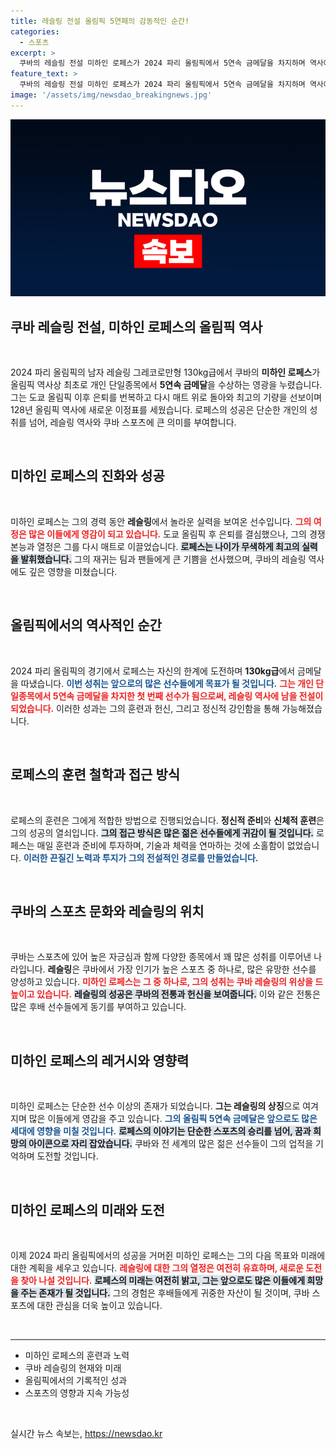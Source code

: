 ```yaml
---
title: 레슬링 전설 올림픽 5연패의 감동적인 순간!
categories:
  - 스포츠
excerpt: >
  쿠바의 레슬링 전설 미하인 로페스가 2024 파리 올림픽에서 5연속 금메달을 차지하며 역사에 남을 업적을 달성했습니다. 그의 귀환과 전투는 올림픽을 다시 쓰고 있습니다! 클릭해서 그 감동을 확인하세요!
feature_text: >
  쿠바의 레슬링 전설 미하인 로페스가 2024 파리 올림픽에서 5연속 금메달을 차지하며 역사에 남을 업적을 달성했습니다. 그의 귀환과 전투는 올림픽을 다시 쓰고 있습니다! 클릭해서 그 감동을 확인하세요!
image: '/assets/img/newsdao_breakingnews.jpg'
---
```


<p><img src="/assets/img/newsdao_breakingnews.jpg" alt="ranknews 속보" /></p>

<h2 data-ke-size="size26">쿠바 레슬링 전설, 미하인 로페스의 올림픽 역사</h2>

<p data-ke-size="size16">&nbsp;</p>

<p data-ke-size="size16">2024 파리 올림픽의 남자 레슬링 그레코로만형 130kg급에서 쿠바의 <b>미하인 로페스</b>가 올림픽 역사상 최초로 개인 단일종목에서 <b>5연속 금메달</b>을 수상하는 영광을 누렸습니다. 그는 도쿄 올림픽 이후 은퇴를 번복하고 다시 매트 위로 돌아와 최고의 기량을 선보이며 128년 올림픽 역사에 새로운 이정표를 세웠습니다. 로페스의 성공은 단순한 개인의 성취를 넘어, 레슬링 역사와 쿠바 스포츠에 큰 의미를 부여합니다.</p>

<p data-ke-size="size16">&nbsp;</p>

<h2 data-ke-size="size26">미하인 로페스의 진화와 성공</h2>

<p data-ke-size="size16">&nbsp;</p>

<p data-ke-size="size16">미하인 로페스는 그의 경력 동안 <b>레슬링</b>에서 놀라운 실력을 보여온 선수입니다. <b><span style="color: #ee2323;">그의 여정은 많은 이들에게 영감이 되고 있습니다.</span></b> 도쿄 올림픽 후 은퇴를 결심했으나, 그의 경쟁 본능과 열정은 그를 다시 매트로 이끌었습니다. <b><span style="background-color: #21538527;">로페스는 나이가 무색하게 최고의 실력을 발휘했습니다.</span></b> 그의 재귀는 팀과 팬들에게 큰 기쁨을 선사했으며, 쿠바의 레슬링 역사에도 깊은 영향을 미쳤습니다.</p>

<p data-ke-size="size16">&nbsp;</p>

<h2 data-ke-size="size26">올림픽에서의 역사적인 순간</h2>

<p data-ke-size="size16">&nbsp;</p>

<p data-ke-size="size16">2024 파리 올림픽의 경기에서 로페스는 자신의 한계에 도전하며 <b>130kg급</b>에서 금메달을 따냈습니다. <b><span style="color: #1a5490;">이번 성취는 앞으로의 많은 선수들에게 목표가 될 것입니다.</span></b> <b><span style="color: #ee2323;">그는 개인 단일종목에서 5연속 금메달을 차지한 첫 번째 선수가 됨으로써, 레슬링 역사에 남을 전설이 되었습니다.</span></b> 이러한 성과는 그의 훈련과 헌신, 그리고 정신적 강인함을 통해 가능해졌습니다.</p>

<p data-ke-size="size16">&nbsp;</p>

<h2 data-ke-size="size26">로페스의 훈련 철학과 접근 방식</h2>

<p data-ke-size="size16">&nbsp;</p>

<p data-ke-size="size16">로페스의 훈련은 그에게 적합한 방법으로 진행되었습니다. <b>정신적 준비</b>와 <b>신체적 훈련</b>은 그의 성공의 열쇠입니다. <b><span style="background-color: #21538527;">그의 접근 방식은 많은 젊은 선수들에게 귀감이 될 것입니다.</span></b> 로페스는 매일 훈련과 준비에 투자하며, 기술과 체력을 연마하는 것에 소홀함이 없었습니다. <b><span style="color: #1a5490;">이러한 끈질긴 노력과 투지가 그의 전설적인 경로를 만들었습니다.</span></b></p>

<p data-ke-size="size16">&nbsp;</p>

<h2 data-ke-size="size26">쿠바의 스포츠 문화와 레슬링의 위치</h2>

<p data-ke-size="size16">&nbsp;</p>

<p data-ke-size="size16">쿠바는 스포츠에 있어 높은 자긍심과 함께 다양한 종목에서 꽤 많은 성취를 이루어낸 나라입니다. <b>레슬링</b>은 쿠바에서 가장 인기가 높은 스포츠 중 하나로, 많은 유망한 선수를 양성하고 있습니다. <b><span style="color: #ee2323;">미하인 로페스는 그 중 하나로, 그의 성취는 쿠바 레슬링의 위상을 드높이고 있습니다.</span></b> <b><span style="background-color: #21538527;">레슬링의 성공은 쿠바의 전통과 헌신을 보여줍니다.</span></b> 이와 같은 전통은 많은 후배 선수들에게 동기를 부여하고 있습니다.</p>

<p data-ke-size="size16">&nbsp;</p>

<h2 data-ke-size="size26">미하인 로페스의 레거시와 영향력</h2>

<p data-ke-size="size16">&nbsp;</p>

<p data-ke-size="size16">미하인 로페스는 단순한 선수 이상의 존재가 되었습니다. <b>그는 레슬링의 상징</b>으로 여겨지며 많은 이들에게 영감을 주고 있습니다. <b><span style="color: #1a5490;">그의 올림픽 5연속 금메달은 앞으로도 많은 세대에 영향을 미칠 것입니다.</span></b> <b><span style="background-color: #21538527;">로페스의 이야기는 단순한 스포츠의 승리를 넘어, 꿈과 희망의 아이콘으로 자리 잡았습니다.</span></b> 쿠바와 전 세계의 많은 젊은 선수들이 그의 업적을 기억하며 도전할 것입니다.</p>

<p data-ke-size="size16">&nbsp;</p>

<h2 data-ke-size="size26">미하인 로페스의 미래와 도전</h2>

<p data-ke-size="size16">&nbsp;</p>

<p data-ke-size="size16">이제 2024 파리 올림픽에서의 성공을 거머쥔 미하인 로페스는 그의 다음 목표와 미래에 대한 계획을 세우고 있습니다. <b><span style="color: #ee2323;">레슬링에 대한 그의 열정은 여전히 유효하며, 새로운 도전을 찾아 나설 것입니다.</span></b> <b><span style="background-color: #21538527;">로페스의 미래는 여전히 밝고, 그는 앞으로도 많은 이들에게 희망을 주는 존재가 될 것입니다.</span></b> 그의 경험은 후배들에게 귀중한 자산이 될 것이며, 쿠바 스포츠에 대한 관심을 더욱 높이고 있습니다.</p>

<p data-ke-size="size16">&nbsp;</p>

<hr>

<ul>
    <li>미하인 로페스의 훈련과 노력</li>
    <li>쿠바 레슬링의 현재와 미래</li>
    <li>올림픽에서의 기록적인 성과</li>
    <li>스포츠의 영향과 지속 가능성</li>
</ul>

<p data-ke-size="size16">&nbsp;</p>
실시간 뉴스 속보는, <a href="https://newsdao.kr" rel="dofollow">https://newsdao.kr</a>


